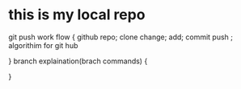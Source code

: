 # this is my local repo
git push
work flow
{
github repo;
clone
change;
add;
commit
push ;
algorithim for git hub

}
branch explaination(brach commands)
{

}